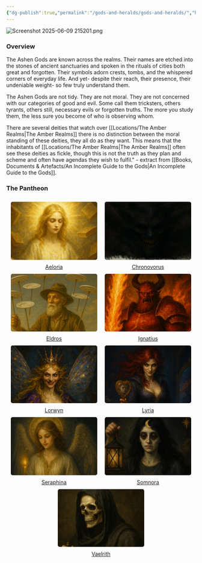 ```yaml
---
{"dg-publish":true,"permalink":"/gods-and-heralds/gods-and-heralds/","hideInGraph":true,"updated":"2025-06-11T20:09:08.043+01:00"}
---
```


![Screenshot 2025-06-09 215201.png](/img/user/Admin/Attachments/Screenshot%202025-06-09%20215201.png)

### Overview
The Ashen Gods are known across the realms. Their names are etched into the stones of ancient sanctuaries and spoken in the rituals of cities both great and forgotten. Their symbols adorn crests, tombs, and the whispered corners of everyday life. And yet- despite
their reach, their presence, their undeniable weight- so few truly understand them.

The Ashen Gods are not tidy. They are not moral. They are not concerned with our categories of good and evil. Some call them tricksters, others tyrants, others still, necessary evils or forgotten truths. The more you study them, the less sure you become of who is observing whom.

There are several deities that watch over [[Locations/The Amber Realms\|The Amber Realms]] there is no distinction between the moral standing of these deities, they all do as they want. This means that the inhabitants of  [[Locations/The Amber Realms\|The Amber Realms]] often see these deities as fickle, though this is not the truth as they plan and scheme and often have agendas they wish to fulfil." - extract from [[Books, Documents & Artefacts/An Incomplete Guide to the Gods\|An Incomplete Guide to the Gods]].

### The Pantheon

<div style="display: flex; flex-wrap: wrap; align-items: center; justify-content: center;">
	<div style="display: flex; flex-direction: column; justify-content: center;align-items:center;">
		<img style="padding: 10px; border-radius: 15px;width:230px;height:153.33px;" src="https://github.com/isitsamgallon/ashen-new/blob/main/src/site/img/user/Admin/Attachments/AeloriaWeb%201.png?raw=true"/>
		<a href="https://www.ashencampaign.xyz/gods-and-heralds/aeloria/aeloria/">Aeloria</a>
	</div>
		<div style="display: flex; flex-direction: column; justify-content: center;align-items:center;">
		<img style="padding: 10px; border-radius: 15px;width:230px;height:153.33px;" src="https://github.com/isitsamgallon/ashen-new/blob/main/src/site/img/user/Admin/Attachments/ChronovorusWeb%201.png?raw=true"/>
		<a href="https://www.ashencampaign.xyz/gods-and-heralds/chronovorus/chronovorus/">Chronovorus</a>
	</div>
		<div style="display: flex; flex-direction: column; justify-content: center;align-items:center;">
		<img style="padding: 10px; border-radius: 15px;width:230px;height:153.33px;" src="https://github.com/isitsamgallon/ashen-new/blob/main/src/site/img/user/Admin/Attachments/EldrosWeb%201.png?raw=true"/>
		<a href="https://www.ashencampaign.xyz/gods-and-heralds/eldros/eldros/">Eldros</a>
	</div>
		<div style="display: flex; flex-direction: column; justify-content: center;align-items:center;">
		<img style="padding: 10px; border-radius: 15px;width:230px;height:153.33px;" src="https://github.com/isitsamgallon/ashen-new/blob/main/src/site/img/user/Admin/Attachments/IgnatiusWeb%201.png?raw=true"/>
		<a href="https://www.ashencampaign.xyz/gods-and-heralds/ignatius/ignatius/">Ignatius</a>
	</div>
		<div style="display: flex; flex-direction: column; justify-content: center;align-items:center;">
		<img style="padding: 10px; border-radius: 15px;width:230px;height:153.33px;" src="https://github.com/isitsamgallon/ashen-new/blob/main/src/site/img/user/Admin/Attachments/LorwynWeb%201.png?raw=true"/>
		<a href="https://www.ashencampaign.xyz/gods-and-heralds/lorwyn/lorwyn/">Lorwyn</a>
	</div>
		<div style="display: flex; flex-direction: column; justify-content: center;align-items:center;">
		<img style="padding: 10px; border-radius: 15px;width:230px;height:153.33px;" src="https://github.com/isitsamgallon/ashen-new/blob/main/src/site/img/user/Admin/Attachments/LyIraWeb%201.png?raw=true"/>
		<a href="https://www.ashencampaign.xyz/gods-and-heralds/lyria/lyria/">Lyria</a>
	</div>
		<div style="display: flex; flex-direction: column; justify-content: center;align-items:center;">
		<img style="padding: 10px; border-radius: 15px;width:230px;height:153.33px;" src="https://github.com/isitsamgallon/ashen-new/blob/main/src/site/img/user/Admin/Attachments/SeraphinaWeb%201.png?raw=true"/>
		<a href="https://www.ashencampaign.xyz/gods-and-heralds/seraphina/seraphina/">Seraphina</a>
	</div>
		<div style="display: flex; flex-direction: column; justify-content: center;align-items:center;">
		<img style="padding: 10px; border-radius: 15px;width:230px;height:153.33px;" src="https://github.com/isitsamgallon/ashen-new/blob/main/src/site/img/user/Admin/Attachments/SommnoraWeb%201.png?raw=true"/>
		<a href="https://www.ashencampaign.xyz/gods-and-heralds/somnora/somnora/">Somnora</a>
	</div>
		<div style="display: flex; flex-direction: column; justify-content: center;align-items:center;">
		<img style="padding: 10px; border-radius: 15px;width:230px;height:153.33px;" src="https://github.com/isitsamgallon/ashen-new/blob/main/src/site/img/user/Admin/Attachments/VaelrithWeb%201.png?raw=true"/>
		<a href="https://www.ashencampaign.xyz/gods-and-heralds/vaelrith/vaelrith/">Vaelrith</a>
	</div>
</div>
 


